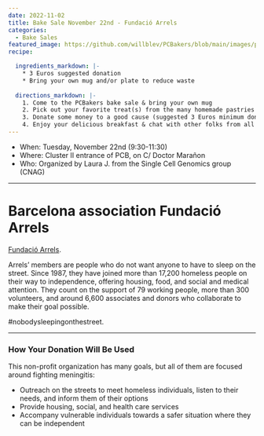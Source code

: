 ```yaml
---
date: 2022-11-02
title: Bake Sale November 22nd - Fundació Arrels
categories:
  - Bake Sales
featured_image: https://github.com/willblev/PCBakers/blob/main/images/post_images/BAKE_SALE_22nd_NOV_22_A4.jpg
recipe:

  ingredients_markdown: |-
    * 3 Euros suggested donation
    * Bring your own mug and/or plate to reduce waste
  
  directions_markdown: |-
    1. Come to the PCBakers bake sale & bring your own mug
    2. Pick out your favorite treat(s) from the many homemade pastries that are available
    3. Donate some money to a good cause (suggested 3 Euros minimum donation per portion)
    4. Enjoy your delicious breakfast & chat with other folks from all around the PCB
---
```

- When: Tuesday, November 22nd (9:30-11:30)
- Where: Cluster II entrance of PCB, on C/ Doctor Marañon
- Who: Organized by Laura J. from the Single Cell Genomics group (CNAG)
   
---

# Barcelona association Fundació Arrels
[Fundació Arrels](https://www.arrelsfundacio.org/en/).

Arrels’ members are people who do not want anyone to have to sleep on the street. Since 1987, they have joined more than 17,200 homeless people on their way to independence, offering housing, food, and social and medical attention. They count on the support of 79 working people, more than 300 volunteers, and around 6,600 associates and donors who collaborate to make their goal possible. 

#nobodysleepingonthestreet.

-------------
### How Your Donation Will Be Used
This non-profit organization has many goals, but all of them are focused around fighting meningitis: 
- Outreach on the streets to meet homeless individuals, listen to their needs, and inform them of their options
- Provide housing, social, and health care services 
- Accompany vulnerable individuals towards a safer situation where they can be independent
